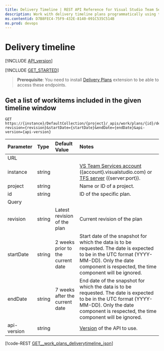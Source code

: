 ```yaml
---
title: Delivery Timeline | REST API Reference for Visual Studio Team Services and Team Foundation Server
description: Work with delivery timeline plans programmatically using the REST APIs for Visual Studio Team Services and Team Foundation Server. 
ms.contentid: D7B8FEC4-75F9-432E-8140-091C535C514B
ms.prod: devops
---
```


# Delivery timeline
[!INCLUDE [API_version](../_data/version3-preview1.md)]

[!INCLUDE [GET_STARTED](../_data/get-started.md)]

> **Prerequisite**: You need to install [Delivery Plans](https://marketplace.visualstudio.com/items?itemName=ms.vss-plans) extension to be able to access these endpoints.

## Get a list of workitems included in the given timeline window

```httprequest
GET https://{instance}/DefaultCollection/{project}/_apis/work/plans/{id}/deliverytimeline?revision={revision}&startDate={startDate}&endDate={endDate}&api-version={api-version}
```

| Parameter | Type    |Default Value | Notes	
|:----------|:--------|:------------ |:------------------------------
| URL
| instance  | string  | | [VS Team Services account](/azure/devops/integrate/get-started/rest/basics) ({account}.visualstudio.com) or [TFS server](/azure/devops/integrate/get-started/rest/basics) ({server:port}).
| project   | string  | | Name or ID of a project.
| id        | string  | | ID of the specific plan.
| Query
| revision  | string  | Latest revision of the plan | Current revision of the plan
| startDate | string  | 2 weeks prior to the current date | Start date of the snapshot for which the data is to be requested. The date is expected to be in the UTC format (YYYY-MM-DD). Only the date component is respected, the time component will be ignored.
| endDate   | string  | 7 weeks after the current date | End date of the snapshot for which the data is to be requested. The date is expected to be in the UTC format (YYYY-MM-DD). Only the date component is respected, the time component will be ignored.
| api-version | string  | | [Version](../../concepts/rest-api-versioning.md) of the API to use.


[!code-REST [GET__work_plans_deliverytimeline_json](./_data/GET__work_plans_deliverytimeline_.json)]
